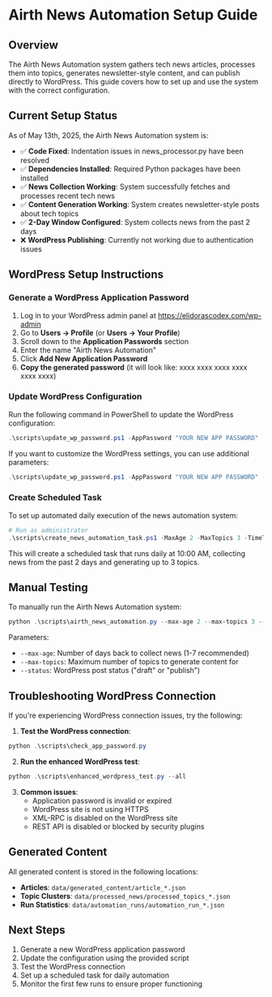 # Airth News Automation Setup Guide

## Overview
The Airth News Automation system gathers tech news articles, processes them into topics, generates newsletter-style content, and can publish directly to WordPress. This guide covers how to set up and use the system with the correct configuration.

## Current Setup Status
As of May 13th, 2025, the Airth News Automation system is:
- ✅ **Code Fixed**: Indentation issues in news_processor.py have been resolved
- ✅ **Dependencies Installed**: Required Python packages have been installed
- ✅ **News Collection Working**: System successfully fetches and processes recent tech news
- ✅ **Content Generation Working**: System creates newsletter-style posts about tech topics
- ✅ **2-Day Window Configured**: System collects news from the past 2 days
- ❌ **WordPress Publishing**: Currently not working due to authentication issues

## WordPress Setup Instructions

### Generate a WordPress Application Password
1. Log in to your WordPress admin panel at https://elidorascodex.com/wp-admin
2. Go to **Users → Profile** (or **Users → Your Profile**)
3. Scroll down to the **Application Passwords** section
4. Enter the name "Airth News Automation"
5. Click **Add New Application Password**
6. **Copy the generated password** (it will look like: xxxx xxxx xxxx xxxx xxxx xxxx)

### Update WordPress Configuration
Run the following command in PowerShell to update the WordPress configuration:

```powershell
.\scripts\update_wp_password.ps1 -AppPassword "YOUR NEW APP PASSWORD"
```

If you want to customize the WordPress settings, you can use additional parameters:
```powershell
.\scripts\update_wp_password.ps1 -AppPassword "YOUR NEW APP PASSWORD" -Username "elidorascodex" -SiteUrl "https://elidorascodex.com" -AppName "AirthNewsAutomation"
```

### Create Scheduled Task
To set up automated daily execution of the news automation system:

```powershell
# Run as administrator
.\scripts\create_news_automation_task.ps1 -MaxAge 2 -MaxTopics 3 -TimeTrigger "10:00" -Status "draft"
```

This will create a scheduled task that runs daily at 10:00 AM, collecting news from the past 2 days and generating up to 3 topics.

## Manual Testing
To manually run the Airth News Automation system:

```powershell
python .\scripts\airth_news_automation.py --max-age 2 --max-topics 3 --status draft
```

Parameters:
- `--max-age`: Number of days back to collect news (1-7 recommended)
- `--max-topics`: Maximum number of topics to generate content for
- `--status`: WordPress post status ("draft" or "publish")

## Troubleshooting WordPress Connection

If you're experiencing WordPress connection issues, try the following:

1. **Test the WordPress connection**:
```powershell
python .\scripts\check_app_password.py
```

2. **Run the enhanced WordPress test**:
```powershell
python .\scripts\enhanced_wordpress_test.py --all
```

3. **Common issues**:
   - Application password is invalid or expired
   - WordPress site is not using HTTPS
   - XML-RPC is disabled on the WordPress site
   - REST API is disabled or blocked by security plugins

## Generated Content
All generated content is stored in the following locations:

- **Articles**: `data/generated_content/article_*.json`
- **Topic Clusters**: `data/processed_news/processed_topics_*.json`
- **Run Statistics**: `data/automation_runs/automation_run_*.json`

## Next Steps
1. Generate a new WordPress application password
2. Update the configuration using the provided script
3. Test the WordPress connection
4. Set up a scheduled task for daily automation
5. Monitor the first few runs to ensure proper functioning
